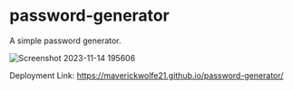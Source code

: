 # password-generator
A simple password generator.

![Screenshot 2023-11-14 195606](https://github.com/maverickwolfe21/password-generator/assets/32653569/c93dc5ce-b023-4404-908b-905e66b48277)

Deployment Link: https://maverickwolfe21.github.io/password-generator/

